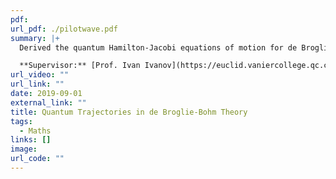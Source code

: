 ```yaml
---
pdf: 
url_pdf: ./pilotwave.pdf
summary: |+
  Derived the quantum Hamilton-Jacobi equations of motion for de Broglie-Bohm theory. Numerically generated particle trajectories with recurrent neural networks.

  **Supervisor:** [Prof. Ivan Ivanov](https://euclid.vaniercollege.qc.ca/~iti/)
url_video: ""
url_link: ""
date: 2019-09-01
external_link: ""
title: Quantum Trajectories in de Broglie-Bohm Theory
tags:
  - Maths
links: []
image: 
url_code: ""
---
```

